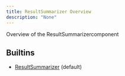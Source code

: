 ```yaml
---
title: ResultSummarizer Overview
description: "None"
---
```

Overview of the ResultSummarizercomponent
## Builtins
* [ResultSummarizer](/docs/components/resultsummarizer/resultsummarizer/) (default)